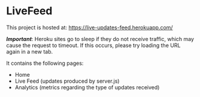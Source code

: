 # LiveFeed

This project is hosted at: https://live-updates-feed.herokuapp.com/

**_Important_**: Heroku sites go to sleep if they do not receive traffic, which may cause the request to timeout. If this occurs, please try loading the URL again in a new tab.

It contains the following pages:
  - Home
  - Live Feed (updates produced by server.js)
  - Analytics (metrics regarding the type of updates received)
